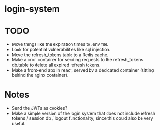 # login-system

# TODO
- Move things like the expiration times to .env file.
- Look for potential vulnerabilities like sql injection.
- Move the refresh\_tokens table to a Redis cache.
- Make a cron container for sending requests to the refresh\_tokens db/table to delete all expired refresh tokens.
- Make a front-end app in react, served by a dedicated container (sitting behind the nginx container).

# Notes
- Send the JWTs as cookies?
- Make a simple version of the login system that does not include refresh tokens / session db / logout functionality, since this could also be very useful.
